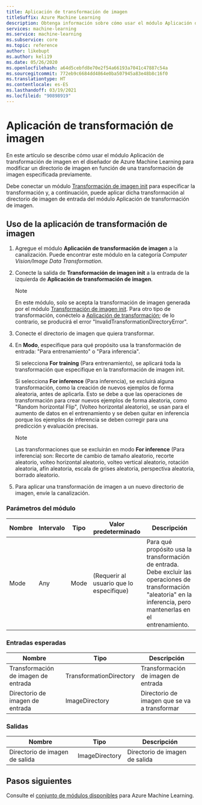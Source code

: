 ```yaml
---
title: Aplicación de transformación de imagen
titleSuffix: Azure Machine Learning
description: Obtenga información sobre cómo usar el módulo Aplicación de transformación de imagen para aplicar una transformación de imagen a un directorio de imagen.
services: machine-learning
ms.service: machine-learning
ms.subservice: core
ms.topic: reference
author: likebupt
ms.author: keli19
ms.date: 05/26/2020
ms.openlocfilehash: a64d5cebfd8e70e2f54a66193a7041c47887c54a
ms.sourcegitcommit: 772eb9c6684dd4864e0ba507945a83e48b8c16f0
ms.translationtype: HT
ms.contentlocale: es-ES
ms.lasthandoff: 03/19/2021
ms.locfileid: "90898919"
---
```

# <a name="apply-image-transformation"></a>Aplicación de transformación de imagen 

En este artículo se describe cómo usar el módulo Aplicación de transformación de imagen en el diseñador de Azure Machine Learning para modificar un directorio de imagen en función de una transformación de imagen especificada previamente.  

Debe conectar un módulo [Transformación de imagen init](init-image-transformation.md) para especificar la transformación y, a continuación, puede aplicar dicha transformación al directorio de imagen de entrada del módulo Aplicación de transformación de imagen.

## <a name="how-to-use-apply-image-transformation"></a>Uso de la aplicación de transformación de imagen  

1. Agregue el módulo **Aplicación de transformación de imagen** a la canalización. Puede encontrar este módulo en la categoría *Computer Vision/Image Data Transformation*. 

2. Conecte la salida de **Transformación de imagen init** a la entrada de la izquierda de **Aplicación de transformación de imagen**.

     > [!NOTE]
     > En este módulo, solo se acepta la transformación de imagen generada por el módulo [Transformación de imagen init](init-image-transformation.md). Para otro tipo de transformación, conéctelo a [Aplicación de transformación](apply-transformation.md); de lo contrario, se producirá el error "InvalidTransformationDirectoryError".


3. Conecte el directorio de imagen que quiera transformar.

4. En **Modo**, especifique para qué propósito usa la transformación de entrada: "Para entrenamiento" o "Para inferencia". 

   Si selecciona **For training** (Para entrenamiento), se aplicará toda la transformación que especifique en la transformación de imagen init.

   Si selecciona **For inference** (Para inferencia), se excluirá alguna transformación, como la creación de nuevos ejemplos de forma aleatoria, antes de aplicarla. Esto se debe a que las operaciones de transformación para crear nuevos ejemplos de forma aleatoria, como "Random horizontal Flip", (Volteo horizontal aleatorio), se usan para el aumento de datos en el entrenamiento y se deben quitar en inferencia porque los ejemplos de inferencia se deben corregir para una predicción y evaluación precisas.

   > [!NOTE]
   > Las transformaciones que se excluirán en modo **For inference** (Para inferencia) son: Recorte de cambio de tamaño aleatorio, recorte aleatorio, volteo horizontal aleatorio, volteo vertical aleatorio, rotación aleatoria, afín aleatoria, escala de grises aleatoria, perspectiva aleatoria, borrado aleatorio.

5. Para aplicar una transformación de imagen a un nuevo directorio de imagen, envíe la canalización.  

### <a name="module-parameters"></a>Parámetros del módulo

| Nombre | Intervalo | Tipo | Valor predeterminado                   | Descripción                              |
| ---- | ----- | ---- | ------------------------- | ---------------------------------------- |
| Mode | Any   | Mode | (Requerir al usuario que lo especifique) | Para qué propósito usa la transformación de entrada. Debe excluir las operaciones de transformación "aleatoria" en la inferencia, pero mantenerlas en el entrenamiento. |

### <a name="expected-inputs"></a>Entradas esperadas  

| Nombre                       | Tipo                    | Descripción                       |
| -------------------------- | ----------------------- | --------------------------------- |
| Transformación de imagen de entrada | TransformationDirectory | Transformación de imagen de entrada        |
| Directorio de imagen de entrada      | ImageDirectory          | Directorio de imagen que se va a transformar |

### <a name="outputs"></a>Salidas  

| Nombre                   | Tipo           | Descripción            |
| ---------------------- | -------------- | ---------------------- |
| Directorio de imagen de salida | ImageDirectory | Directorio de imagen de salida |

## <a name="next-steps"></a>Pasos siguientes

Consulte el [conjunto de módulos disponibles](module-reference.md) para Azure Machine Learning. 
